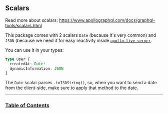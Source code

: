 ## Scalars

Read more about scalars:
https://www.apollographql.com/docs/graphql-tools/scalars.html

This package comes with 2 scalars `Date` (because it's very common) and `JSON` (because we need it for easy reactivity inside [`apollo-live-server`](https://github.com/cult-of-coders/apollo-live-server).

You can use it in your types:

```typescript
type User {
  createdAt: Date!
  dynamicInformation: JSON
}
```

The `Date` scalar parses `.toISOString()`, so, when you want to send a date from the client-side, make sure to apply that method to the date.

---

### [Table of Contents](table-of-contents.md)
